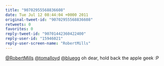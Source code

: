 ```yaml
---
title: "90702955568836608"
date: Tue Jul 12 08:44:04 +0000 2011
original-tweet-id: "90702955568836608"
retweets: 0
favorites: 0
reply-tweet-id: "90701442360422400"
reply-user-id: "15946021"
reply-user-screen-name: "RobertMills"
---
```

<a href="https://twitter.com/RobertMills">@RobertMills</a> <a href="https://twitter.com/tomalloyd">@tomalloyd</a> <a href="https://twitter.com/bluegg">@bluegg</a> oh dear, hold back the apple geek :P
